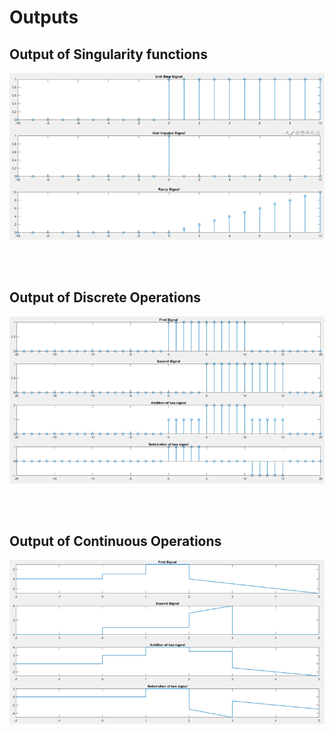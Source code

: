 # Outputs

## Output of Singularity functions

<img src="./Output_Pictures/1.png">

<br><br>

## Output of Discrete Operations

<img src="./Output_Pictures/2.png">

<br><br>

## Output of Continuous Operations

<img src="./Output_Pictures/3.png">